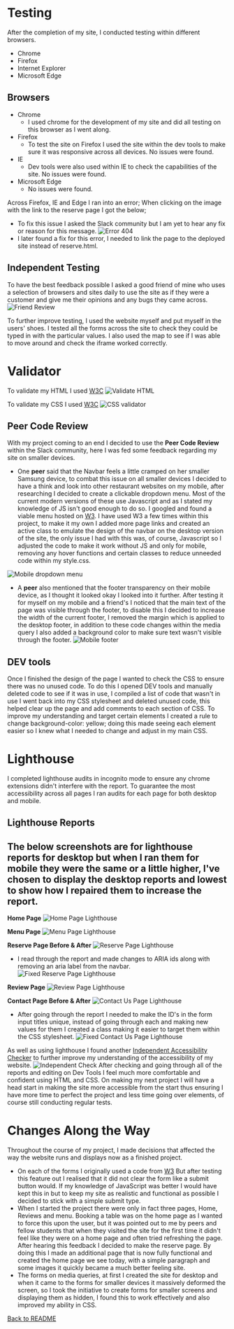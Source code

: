 # Testing 
After the completion of my site, I conducted testing within different browsers.
- Chrome
- Firefox 
- Internet Explorer 
- Microsoft Edge 

## Browsers 
- Chrome 
  - I used chrome for the development of my site and did all testing on this browser as I went along. 
- Firefox 
  - To test the site on Firefox I used the site within the dev tools to make sure it was responsive across all devices. No issues were found.
- IE 
  - Dev tools were also used within IE to check the capabilities of the site. No issues were found.
- Microsoft Edge 
  - No issues were found. 

Across Firefox, IE and Edge I ran into an error; When clicking on the image with the link to the reserve page I got the below; 
- To fix this issue I asked the Slack community but I am yet to hear any fix or reason for this message. 
![Error 404](assets/docs/images/error-display.png) 
- I later found a fix for this error, I needed to link the page to the deployed site instead of reserve.html.  

## Independent Testing 
To have the best feedback possible I asked a good friend of mine who uses a selection of browsers and sites daily to use the site as if they were a customer and give me their opinions and any bugs they came across. 
![Friend Review](assets/docs/images/friend-review.png)

To further improve testing, I used the website myself and put myself in the users' shoes. I tested all the forms across the site to check they could be typed in with the particular values. I also used the map to see if I was able to move around and check the iframe worked correctly. 

# Validator 
To validate my HTML I used [W3C](https://validator.w3.org/) 
![Validate HTML](assets/docs/images/html-validate.png)

To validate my CSS I used [W3C](https://jigsaw.w3.org/css-validator/)
![CSS validator](assets/docs/images/css-validate.png)

## Peer Code Review 
With my project coming to an end I decided to use the **Peer Code Review** within the Slack community, here I was fed some feedback regarding my site on smaller devices. 
- One **peer** said that the Navbar feels a little cramped on her smaller Samsung device, to combat this issue on all smaller devices I decided to have a think and look into other restaurant websites on my mobile, after researching I decided to create a clickable dropdown menu. Most of the current modern versions of these use Javascript and as I stated my knowledge of JS isn't good enough to do so. I googled and found a viable menu hosted on [W3](https://www.w3schools.com/howto/howto_js_dropdown.asp). I have used W3 a few times within this project, to make it my own I added more page links and created an active class to emulate the design of the navbar on the desktop version of the site, the only issue I had with this was, of course, Javascript so I adjusted the code to make it work without JS and only for mobile, removing any hover functions and certain classes to reduce unneeded code within my style.css. 


![Mobile dropdown menu](assets/docs/images/mobile.nav.png)

- A **peer** also mentioned that the footer transparency on their mobile device, as I thought it looked okay I looked into it further. After testing it for myself on my mobile and a friend's I noticed that the main text of the page was visible through the footer, to disable this I decided to increase the width of the current footer, I removed the margin which is applied to the desktop footer, in addition to these code changes within the media query I also added a background color to make sure text wasn't visible through the footer. 
![Mobile footer](assets/docs/images/mobile-footer.png)
## DEV tools
Once I finished the design of the page I wanted to check the CSS to ensure there was no unused code. To do this I opened DEV tools and manually deleted code to see if it was in use, I compiled a list of code that wasn't in use I went back into my CSS stylesheet and deleted unused code, this helped clear up the page and add comments to each section of CSS. 
To improve my understanding and target certain elements I created a rule to change background-color: yellow; doing this made seeing each element easier so I knew what I needed to change and adjust in my main CSS. 

# Lighthouse 
I completed lighthouse audits in incognito mode to ensure any chrome extensions didn't interfere with the report.
To guarantee the most accessibility across all pages I ran audits for each page for both desktop and mobile. 

## Lighthouse Reports
The below screenshots are for lighthouse reports for desktop but when I ran them for mobile they were the same or a little higher, I've chosen to display the desktop reports and lowest to show how I repaired them to increase the report. 
--- 

**Home Page**
![Home Page Lighthouse](/assets/docs/images/index.lighthouse.png)

**Menu Page**
![Menu Page Lighthouse](/assets/docs/images/menu.lighthouse.png)

**Reserve Page Before & After**
![Reserve Page Lighthouse](/assets/docs/images/reserve.lighthouse.png)
  - I read through the report and made changes to ARIA ids along with removing an aria label from the navbar. 
![Fixed Reserve Page Lighthouse](/assets/docs/images/fix.reserve.lighthouse.png)

**Review Page** 
![Review Page Lighthouse](/assets/docs/images/reviews.lighthouse.png)

**Contact Page Before & After**
![Contact Us Page Lighthouse](/assets/docs/images/contact.lighthouse.png)
  - After going through the report I needed to make the ID's in the form input titles unique, instead of going through each and making new values for them I created a class making it easier to target them within the CSS stylesheet.
![Fixed Contact Us Page Lighthouse](/assets/docs/images/new.contact.lighthouse.png)

As well as using lighthouse I found another [Independent Accessibility Checker](https://www.siteimprove.com/) to further improve my understanding of the accessibility of my website. 
![Independent Check](assets/docs/images/self-check.png)
After checking and going through all of the reports and editing on Dev Tools I feel much more comfortable and confident using HTML and CSS. On making my next project I will have a head start in making the site more accessible from the start thus ensuring I have more time to perfect the project and less time going over elements, of course still conducting regular tests.

# Changes Along the Way 
Throughout the course of my project, I made decisions that affected the way the website runs and displays now as a finished project. 
- On each of the forms I originally used a code from [W3](https://www.w3schools.com/html/tryit.asp?filename=tryhtml_input_button) But after testing this feature out I realised that it did not clear the form like a submit button would. If my knowledge of JavaScript was better I would have kept this in but to keep my site as realistic and functional as possible I decided to stick with a simple submit type. 
- When I started the project there were only in fact three pages, Home, Reviews and menu. Booking a table was on the home page as I wanted to force this upon the user, but it was pointed out to me by peers and fellow students that when they visited the site for the first time it didn't feel like they were on a home page and often tried refreshing the page. After hearing this feedback I decided to make the reserve page. By doing this I made an additional page that is now fully functional and created the home page we see today, with a simple paragraph and some images it quickly became a much better feeling site. 
- The forms on media queries, at first I created the site for desktop and when it came to the forms for smaller devices it massively deformed the screen, so I took the initiative to create forms for smaller screens and displaying them as hidden, I found this to work effectively and also improved my ability in CSS. 


 [Back to README](/README.md) 





    